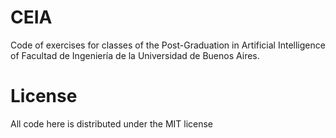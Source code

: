 # CEIA

Code of exercises for classes of the Post-Graduation in Artificial Intelligence of Facultad de Ingeniería de la Universidad de Buenos Aires.

# License

All code here is distributed under the MIT license
